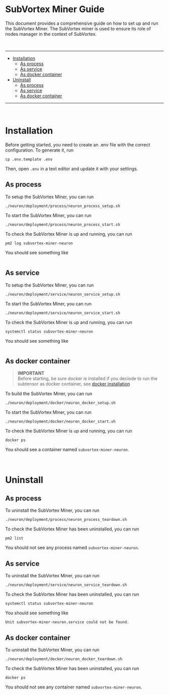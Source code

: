 # SubVortex Miner Guide

This document provides a comprehensive guide on how to set up and run the SubVortex Miner. The SubVortex miner is used to ensure its role of nodes manager in the context of SubVortex.

<br />

---

- [Installation](#installation)
  - [As process](#installation-as-process)
  - [As service](#installation-as-service)
  - [As docker container](#installation-as-container)
- [Uninstall](#uninstall)
  - [As process](#uninstall-as-process)
  - [As service](#uninstall-as-service)
  - [As docker container](#uninstall-as-container)

---

<br />

# Installation

Before getting started, you need to create an .env file with the correct configuration. To generate it, run

```
cp .env.template .env
```

Then, open `.env` in a text editor and update it with your settings.

## As process <a id="installation-as-process"></a>

To setup the SubVortex Miner, you can run

```
./neuron/deployment/process/neuron_process_setup.sh
```

To start the SubVortex Miner, you can run

```
./neuron/deployment/process/neuron_process_start.sh
```

To check the SubVortex Miner is up and running, you can run

```
pm2 log subvortex-miner-neuron
```

You should see something like

```bash

```

## As service <a id="installation-as-service"></a>

To setup the SubVortex Miner, you can run

```
./neuron/deployment/service/neuron_service_setup.sh
```

To start the SubVortex Miner, you can run

```
./neuron/deployment/service/neuron_service_start.sh
```

To check the SubVortex Miner is up and running, you can run

```
systemctl status subvortex-miner-neuron
```

You should see something like

```bash

```

## As docker container <a id="installation-as-container"></a>

> **IMPORTANT** <br />
> Before starting, be sure docker is installed if you deciode to run the subtensor as docker container, see [docker installation](../../scripts/docker/README.md)

To build the SubVortex Miner, you can run

```
./neuron/deployment/docker/neuron_docker_setup.sh
```

To start the SubVortex Miner, you can run

```
./neuron/deployment/docker/neuron_docker_start.sh
```

To check the SubVortex Miner is up and running, you can run

```
docker ps
```

You should see a container named `subvortex-miner-neuron`.

<br />

# Uninstall

## As process <a id="uninstall-as-process"></a>

To uninstall the SubVortex Miner, you can run

```
./neuron/deployment/process/neuron_process_teardown.sh
```

To check the SubVortex Miner has been uninstalled, you can run

```
pm2 list
```

You should not see any process named `subvortex-miner-neuron`.

## As service <a id="uninstall-as-service"></a>

To uninstall the SubVortex Miner, you can run

```
./neuron/deployment/service/neuron_service_teardown.sh
```

To check the SubVortex Miner has been uninstalled, you can run

```
systemctl status subvortex-miner-neuron
```

You should see something like

```
Unit subvortex-miner-neuron.service could not be found.
```

## As docker container <a id="uninstall-as-container"></a>

To uninstall the SubVortex Miner, you can run

```
./neuron/deployment/docker/neuron_docker_teardown.sh
```

To check the SubVortex Miner has been uninstalled, you can run

```
docker ps
```

You should not see any container named `subvortex-miner-neuron`.
